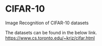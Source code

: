 # CIFAR-10
Image Recognition of CIFAR-10 datasets

The datasets can be found in the below link.
https://www.cs.toronto.edu/~kriz/cifar.html
